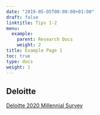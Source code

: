 ```yaml
---
date: "2019-05-05T00:00:00+01:00"
draft: false
linktitle: Tips 1-2
menu:
  example:
    parent: Research Docs
    weight: 2
title: Example Page 1
toc: true
type: docs
weight: 1
---
```


## Deloitte 

[Deloitte 2020 Millennial Survey](https://dng.sharepoint.com/sites/KnowledgeCenter2/Shared%20Documents/General/deloitte-2020-millennial-survey.pdf)




